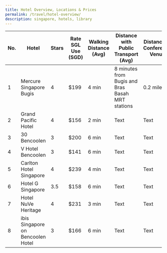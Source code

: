 ```yaml
---
title: Hotel Overview, Locations & Prices
permalink: /travel/hotel-overview/
description: singapore, hotels, library
---
```

| No. | Hotel | Stars | Rate SGL Use (SGD) | Walking Distance (Avg) | Distance with Public Transport (Avg) |Distance to Conference Venue | Address |
| -------- | -------- | -------- | -------- | -------- | -------- | -------- | -------- |
| 1     | Mercure Singapore Bugis     | 4     | $199     | 4 min     | 8 minutes from Bugis and Bras Basah MRT stations     | 0.2 miles      | Text     |
| 2     | Grand Pacific Hotel     | 4     | $156     | 2 min     | Text     | Text     | Text     |
| 3     | 30 Bencoolen     | 3     | $200     | 6 min     | Text     | Text     | Text     |
| 4     | V Hotel Bencoolen     | 3     | $141     | 6 min     | Text     | Text     | Text     |
| 5     | Carlton Hotel Singapore     | 4     | $239     | 4 min     | Text     | Text     | Text     |
| 6     | Hotel G Singapore     | 3.5     | $158     | 6 min     | Text     | Text     | Text     |
| 7     | Hotel NuVe Heritage     | 4     | $231     | 3 min     | Text     | Text     | Text     |
| 8     | ibis Singapore on Bencoolen Hotel     | 3     | $166     | 6 min     | Text     | Text     | Text     |